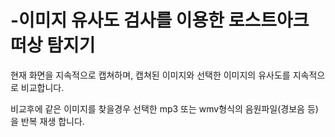 # -이미지 유사도 검사를 이용한 로스트아크 떠상 탐지기

현재 화면을 지속적으로 캡쳐하며, 캡쳐된 이미지와 선택한 이미지의 유사도를 지속적으로 비교합니다.

비교후에 같은 이미지를 찾을경우 선택한 mp3 또는 wmv형식의 음원파일(경보음 등) 을 반복 재생 합니다.
